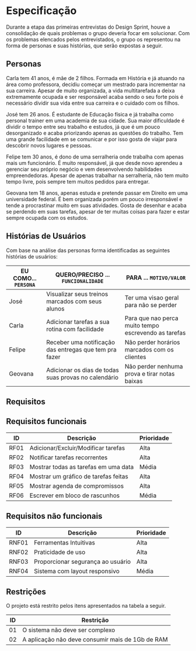 # Especificação

Durante a etapa das primeiras entrevistas do Design Sprint, houve a consolidação de quais problemas o grupo deveria focar em solucionar. Com os problemas elencados pelos entrevistados, o grupo os representou na forma de personas e suas histórias, que serão expostas a seguir.

## Personas

Carla tem 41 anos, é mãe de 2 filhos. Formada em História e já atuando na área como professora, decidiu começar um mestrado para incrementar na sua carreira.
Apesar de muito organizada, a vida multitarefada a deixa extremamente ocupada e ser responsável acaba sendo o seu forte pois é necessário dividir sua vida entre
sua carreira e o cuidado com os filhos.

José tem 26 anos. É estudante de Educação física e já trabalha como personal trainer em uma academia de sua cidade. Sua maior dificuldade é dividir o tempo entre seu trabalho e estudos, já que é um pouco desorganizado e acaba priorizando apenas as questões do trabalho. Tem uma grande facilidade em se comunicar e por isso gosta de viajar para descobrir novos lugares e pessoas.

Felipe tem 30 anos, é dono de uma serralheria onde trabalha com apenas mais um funcionário. É muito responsável, já que desde novo aprendeu a gerenciar seu próprio 
negócio e vem desenvolvendo habilidades empreendedoras. Apesar de  apenas trabalhar na serralheria, não tem muito tempo livre, pois sempre tem muitos pedidos
para entregar.

Geovana tem 18 anos, apenas estuda e pretende passar em Direito em uma universidade federal. É bem organizada porém um pouco irresponsável e tende a procrastinar muito em suas atividades. Gosta de desenhar e acaba se perdendo em suas tarefas, apesar de ter muitas coisas para fazer e estar sempre ocupada com os estudos.


## Histórias de Usuários

Com base na análise das personas forma identificadas as seguintes histórias de usuários:

|EU COMO... `PERSONA`| QUERO/PRECISO ... `FUNCIONALIDADE` |PARA ... `MOTIVO/VALOR`                 |
|--------------------|------------------------------------|----------------------------------------|
|José                |Visualizar seus treinos marcados com seus alunos  |  Ter uma visao geral para não se perder|
|Carla               |Adicionar tarefas a sua rotina com facilidade | Para que nao perca muito tempo escrevendo as tarefas |
|Felipe              |Receber uma notificação das entregas que tem pra fazer|Não perder horários marcados com os clientes|
|Geovana             |Adicionar os dias de todas suas provas no calendário|Não perder nenhuma prova e tirar notas baixas |



## Requisitos
## Requisitos funcionais

|ID     | Descrição                         |Prioridade |
|-------|-----------------------------------|-----------|
|RF01   |Adicionar/Excluir/Modificar tarefas|Alta       |
|RF02   |Notificar tarefas recorrentes      |Alta       |
|RF03   |Mostrar todas as tarefas em uma data|Média     |
|RF04   |Mostrar um gráfico de tarefas feitas|Alta      |
|RF05   |Mostrar agenda de compromissos      |Alta      |
|RF06   |Escrever em bloco de rascunhos      |Média     |

## Requisitos não funcionais

|ID     | Descrição                          |Prioridade|
|-------|------------------------------------|----------|
|RNF01  |Ferramentas Intuitivas              |Alta      |
|RNF02  |Praticidade de uso                  |Alta      |
|RNF03  |Proporcionar segurança ao usuário   |Alta      |
|RNF04  |Sistema com layout responsivo       |Média     |






## Restrições

O projeto está restrito pelos itens apresentados na tabela a seguir.

|ID| Restrição                                             |
|--|-------------------------------------------------------|
|01| O sistema não deve ser complexo                       |
|02| A aplicação não deve consumir mais de 1Gb de RAM      |





